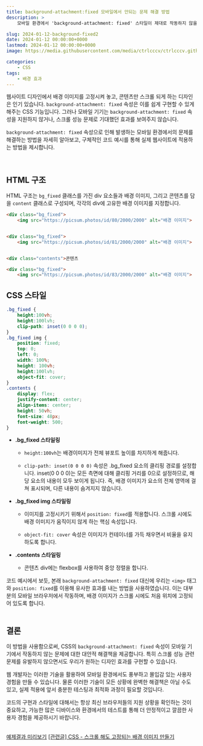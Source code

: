 ```yaml
---
title: background-attachment:fixed 모바일에서 안되는 문제 해결 방법
description: >  
    모바일 환경에서 'background-attachment: fixed' 스타일이 제대로 작동하지 않을 때 사용할 수 있는 CSS와 HTML을 활용하는 대체적 해결 방법을 제공합니다. 고정 배경이미지 효과를 모바일에서도 구현하는 방법을 자세하게 설명합니다.  

slug: 2024-01-12-background-fixed2
date: 2024-01-12 00:00:00+0000
lastmod: 2024-01-12 00:00:00+0000
image: https://media.githubusercontent.com/media/ctrlcccv/ctrlcccv.github.io/master/assets/img/post/2024-01-12-background-fixed2.webp

categories:
    - CSS
tags:
    - 배경 효과
---
```

웹사이트 디자인에서 배경 이미지를 고정시켜 놓고, 콘텐츠만 스크롤 되게 하는 디자인은 인기 있습니다. `background-attachment: fixed` 속성은 이를 쉽게 구현할 수 있게 해주는 CSS 기능입니다. 그러나 모바일 기기는 `background-attachment: fixed` 속성을 지원하지 않거나, 스크롤 성능 문제로 기대했던 효과를 보여주지 않습니다.  

`background-attachment: fixed` 속성으로 인해 발생하는 모바일 환경에서의 문제를 해결하는 방법을 자세히 알아보고, 구체적인 코드 예시를 통해 실제 웹사이트에 적용하는 방법을 제시합니다.  
 
 

<ins class="adsbygoogle"
     style="display:block; text-align:center;"
     data-ad-layout="in-article"
     data-ad-format="fluid"
     data-ad-client="ca-pub-8535540836842352"
     data-ad-slot="2974559225"></ins>
<script>
     (adsbygoogle = window.adsbygoogle || []).push({});
</script>


<br>

## HTML 구조

HTML 구조는 `bg_fixed` 클래스를 가진 div 요소들과 배경 이미지, 그리고 콘텐츠를 담을 `content` 클래스로 구성되며, 각각의 div에 고유한 배경 이미지를 지정합니다.

```html
<div class="bg_fixed">
    <img src="https://picsum.photos/id/80/2000/2000" alt="배경 이미지">


<div class="bg_fixed">
    <img src="https://picsum.photos/id/81/2000/2000" alt="배경 이미지">


<div class="contents">콘텐츠

<div class="bg_fixed">
    <img src="https://picsum.photos/id/83/2000/2000" alt="배경 이미지">

```

## CSS 스타일

```css
.bg_fixed {
    height:100vh;
    height:100lvh;
    clip-path: inset(0 0 0 0);
}
.bg_fixed img {
    position: fixed;
    top: 0;
    left: 0;
    width: 100%;
    height: 100vh;
    height:100lvh;
    object-fit: cover;
}
.contents {
    display: flex;
    justify-content: center;
    align-items: center;
    height: 50vh;
    font-size: 48px;
    font-weight: 500;
}
```



<ins class="adsbygoogle"
     style="display:block; text-align:center;"
     data-ad-layout="in-article"
     data-ad-format="fluid"
     data-ad-client="ca-pub-8535540836842352"
     data-ad-slot="2974559225"></ins>
<script>
     (adsbygoogle = window.adsbygoogle || []).push({});
</script>


* **.bg_fixed 스타일링**
  * `height:100vh`는 배경이미지가 전체 뷰포트 높이를 차지하게 해줍니다.
  
  * `clip-path: inset(0 0 0 0)` 속성은 .bg_fixed 요소의 클리핑 경로를 설정합니다. inset(0 0 0 0)는 모든 측면에 대해 클리핑 거리를 0으로 설정하므로, 해당 요소의 내용이 모두 보이게 됩니다. 즉, 배경 이미지가 요소의 전체 영역에 걸쳐 표시되며, 다른 내용이 숨겨지지 않습니다.

* **.bg_fixed img 스타일링**
  * 이미지를 고정시키기 위해서 `position: fixed`를 적용합니다. 스크롤 시에도 배경 이미지가 움직이지 않게 하는 핵심 속성입니다.

  * `object-fit: cover` 속성은 이미지가 컨테이너를 가득 채우면서 비율을 유지하도록 합니다.

* **.contents 스타일링**
  * 콘텐츠 div에는 flexbox를 사용하여 중앙 정렬을 합니다.

코드 예시에서 보듯, 본래 `background-attachment: fixed` 대신에 우리는 `<img>` 태그와 `position: fixed`를 이용해 유사한 효과를 내는 방법을 사용하였습니다. 이는 대부분의 모바일 브라우저에서 작동하며, 배경 이미지가 스크롤 시에도 처음 위치에 고정되어 있도록 합니다.  
<br>

## 결론
이 방법을 사용함으로써, CSS의 `background-attachment: fixed` 속성이 모바일 기기에서 작동하지 않는 문제에 대한 대안적 해결책을 제공합니다. 특히 스크롤 성능 관련 문제를 유발하지 않으면서도 우리가 원하는 디자인 효과를 구현할 수 있습니다.  

웹 개발자는 이러한 기술을 활용하여 모바일 환경에서도 풍부하고 몰입감 있는 사용자 경험을 만들 수 있습니다. 물론 이러한 기술이 모든 상황에 완벽한 해결책은 아닐 수도 있고, 실제 적용에 앞서 충분한 테스팅과 최적화 과정이 필요할 것입니다.  

코드의 구현과 스타일에 대해서는 항상 최신 브라우저들의 지원 상황을 확인하는 것이 중요하고, 가능한 많은 디바이스와 환경에서의 테스트를 통해 더 안정적이고 깔끔한 사용자 경험을 제공하시기 바랍니다.  
<br>

<div class="btn_wrap">
    <a target="_blank" href="https://ctrlcccv.github.io/ctrlcccv-demo/2024-01-12-background-fixed2/">예제결과 미리보기</a>
    <a href="https://ctrlcccv.github.io/code/2024-01-11-background-fixed/">[관련글] CSS - 스크롤 해도 고정되는 배경 이미지 만들기</a>
</div>
